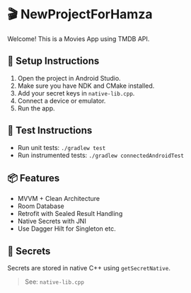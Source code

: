 # 🎬 NewProjectForHamza

Welcome! This is a Movies App using TMDB API.

## 🔧 Setup Instructions

1. Open the project in Android Studio.
2. Make sure you have NDK and CMake installed.
3. Add your secret keys in `native-lib.cpp`.
4. Connect a device or emulator.
5. Run the app.

## 🧪 Test Instructions

- Run unit tests: `./gradlew test`
- Run instrumented tests: `./gradlew connectedAndroidTest`

## 📦 Features

- MVVM + Clean Architecture
- Room Database
- Retrofit with Sealed Result Handling
- Native Secrets with JNI
- Use Dagger Hilt for Singleton etc.
## 🔐 Secrets

Secrets are stored in native C++ using `getSecretNative`.

> See: `native-lib.cpp`
